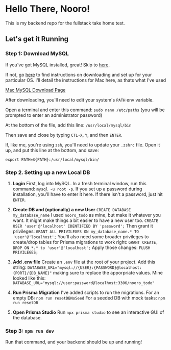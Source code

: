# Hello There, Nooro! 

This is my backend repo for the fullstack take home test. 

## Let's get it Running 

### Step 1: Download MySQL
If you've got MySQL installed, great! Skip to [here](#step-2-setting-up-a-new-local-db).

If not, go [here](https://www.prisma.io/dataguide/mysql/setting-up-a-local-mysql-database) to find instructions on downloading and set up for your particular OS. I'll detail the instructions for Mac here, as thats what I've used 

[Mac MySQL Download Page](https://dev.mysql.com/downloads/mysql/)

After downloading, you'll need to edit your system's `PATH` env variable. 

Open a terminal and enter this command: `sudo nano /etc/paths`
(you will be prompted to enter an administrator password)

At the bottom of the file, add this line: `/usr/local/mysql/bin`

Then save and close by typing `CTL-X`, `Y`, and then `ENTER`.

If, like me, you're using `zsh`, you'll need to update your `.zshrc` file. Open it up, and put this line at the bottom, and save: 

`export PATH=${PATH}:/usr/local/mysql/bin/`

### Step 2. Setting up a new Local DB

1. **Login**
First, log into MySQL. In a fresh terminal window, run this command: `mysql -u root -p`. If you set up a password during installation, you'll have to enter it here. If there isn't a password, just hit `ENTER`.
 

2. **Create DB and (optionally) a new User** 
`CREATE DATABASE my_database_name` I used `nooro_todo` as mine, but make it whatever you want. 
It might make things a bit easier to have a new user too.
`CREATE USER 'user'@'localhost' IDENTIFIED BY 'password';`
Then grant it privileges: 
`GRANT ALL PRIVILEGES ON my_database_name.* TO 'user'@'localhost';`
You'll also need some broader privileges to create/drop tables for Prisma migrations to work right:
`GRANT CREATE, DROP ON *.* to 'user'@'localhost';`
Apply those changes:
`FLUSH PRIVILEGES;` 

3. **Add .env file** 
Create an `.env` file at the root of your project.
Add this string: 
`DATABASE_URL="mysql://{USER}:{PASSWORD}@localhost:{PORT}/{DB_NAME}"` making sure to replace the apporpriate values.
Mine looked like this: `DATABASE_URL="mysql://user:password@localhost:3306/nooro_todo"`
4. **Run Prisma Migration**
I've added scripts to run the migrations. 
For an empty DB: `npm run resetDBNoSeed` 
For a seeded DB with mock tasks: `npm run resetDB`
5. **Open Prisma Studio**
Run `npx prisma studio` to see an interactive GUI of the database.


### Step 3: `npm run dev`

Run that command, and your backend should be up and running!